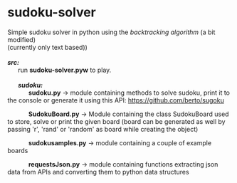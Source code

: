# sudoku-solver
Simple sudoku solver in python using the <i>backtracking algorithm</i> (a bit modified)<br/>
(currently only text based))<br/><br/>
<i><b>src:</b></i><br/>
&nbsp;&nbsp;&nbsp;&nbsp;&nbsp;&nbsp;run <b>sudoku-solver.pyw</b> to play.</br></br>
&nbsp;&nbsp;&nbsp;&nbsp;&nbsp;&nbsp;<i><b>sudoku:</b></i><br/>
&nbsp;&nbsp;&nbsp;&nbsp;&nbsp;&nbsp;&nbsp;&nbsp;&nbsp;&nbsp;&nbsp;&nbsp;<b>sudoku.py</b>    -> module containing methods to solve sudoku, print it to the console or generate it using this API: https://github.com/berto/sugoku<br/>

&nbsp;&nbsp;&nbsp;&nbsp;&nbsp;&nbsp;&nbsp;&nbsp;&nbsp;&nbsp;&nbsp;&nbsp;<b>SudokuBoard.py</b>  -> Module containing the class SudokuBoard used to store, solve or print the given board (board can be generated as well by passing 'r', 'rand' or 'random' as board while creating the object)<br/>

&nbsp;&nbsp;&nbsp;&nbsp;&nbsp;&nbsp;&nbsp;&nbsp;&nbsp;&nbsp;&nbsp;&nbsp;<b>sudokusamples.py</b> -> module containing a couple of example boards<br/>

&nbsp;&nbsp;&nbsp;&nbsp;&nbsp;&nbsp;&nbsp;&nbsp;&nbsp;&nbsp;&nbsp;&nbsp;<b>requestsJson.py</b>  -> module containing functions extracting json data from APIs and converting them to python data structures
